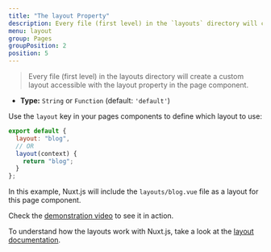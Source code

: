 ```yaml
---
title: "The layout Property"
description: Every file (first level) in the `layouts` directory will create a custom layout accessible with the layout property in the page component.
menu: layout
group: Pages
groupPosition: 2
position: 5
---
```


> Every file (first level) in the layouts directory will create a custom layout accessible with the layout property in the page component.

- **Type:** `String` or `Function` (default: `'default'`)

Use the `layout` key in your pages components to define which layout to use:

```js
export default {
  layout: "blog",
  // OR
  layout(context) {
    return "blog";
  }
};
```

In this example, Nuxt.js will include the `layouts/blog.vue` file as a layout for this page component.

Check the [demonstration video](https://www.youtube.com/watch?v=YOKnSTp7d38) to see it in action.

To understand how the layouts work with Nuxt.js, take a look at the [layout documentation](/guide/views#layouts).
